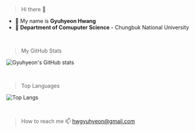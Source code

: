 > Hi there 👋
* 🧑 My name is **Gyuhyeon Hwang**
* 🌱 **Department of Comuputer Science** - Chungbuk National University

<br/>

> My GitHub Stats
> 
![Gyuhyeon's GitHub stats](https://github-readme-stats.vercel.app/api?username=hgyuhyeon1223412&show_icons=true&theme=nightowl)

<br/>


> Top Languages
> 
![Top Langs](https://github-readme-stats.vercel.app/api/top-langs/?username=hgyuhyeon&langs_count=8&layout=compact)

<br/>

> How to reach me
📫 hwgyuhyeon@gmail.com


<!--
**hgyuhyeon/hgyuhyeon** is a ✨ _special_ ✨ repository because its `README.md` (this file) appears on your GitHub profile.

Here are some ideas to get you started:

- 🔭 I’m currently working on ...
- 🌱 I’m currently learning ...
- 👯 I’m looking to collaborate on ...
- 🤔 I’m looking for help with ...
- 💬 Ask me about ...
- 📫 How to reach me: ...
- 😄 Pronouns: ...
- ⚡ Fun fact: ...
-->
